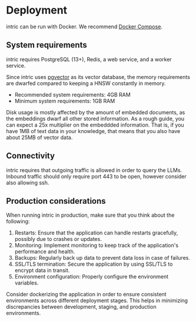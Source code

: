 # Deployment

intric can be run with Docker. We recommend [Docker Compose](https://docs.docker.com/compose/).

## System requirements

intric requires PostgreSQL (13+), Redis, a web service, and a worker service.

Since intric uses [pgvector](https://github.com/pgvector/pgvector) as its vector database, the memory requirements are dwarfed compared to keeping a HNSW constantly in memory.

* Recommended system requirements: 4GB RAM
* Minimum system requirements: 1GB RAM

Disk usage is mostly affected by the amount of embedded documents, as the embeddings dwarf all other stored information. As a rough guide, you can expect a 25x multiplier on the embeddded information. That is, if you have 1MB of text data in your knowledge, that means that you also have about 25MB of vector data.

## Connectivity

intric requires that outgoing traffic is allowed in order to query the LLMs. Inbound traffic should only require port 443 to be open, however consider also allowing ssh.

## Production considerations

When running intric in production, make sure that you think about the following:

1. Restarts: Ensure that the application can handle restarts gracefully, possibly due to crashes or updates.
2. Monitoring: Implement monitoring to keep track of the application's performance and health.
3. Backups: Regularly back up data to prevent data loss in case of failures.
4. SSL/TLS termination: Secure the application by using SSL/TLS to encrypt data in transit.
5. Environment configuration: Properly configure the environment variables.

Consider dockerizing the application in order to ensure consistent environments across different deployment stages. This helps in minimizing discrepancies between development, staging, and production environments.
